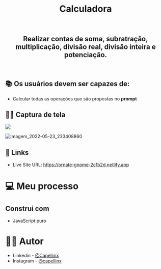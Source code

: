 <h1 align="center"> Calculadora </h1>    


<br>

<h2 align="center">Realizar contas de soma, subratração, multiplicação, divisão real, divisão inteira e potenciação. </h2>

<br>


## 📚 Os usuários devem ser capazes de:

- Calcular todas as operações que são propostas no **prompt**



## 🤳🏽 Captura de tela
![](./screenshot.jpg)


![imagem_2022-05-23_233408860](https://user-images.githubusercontent.com/85126551/169936896-2e742e25-d00a-42f5-a926-b67f24931669.png)




## 📲 Links

- Live Site URL: https://ornate-gnome-2c1b2d.netlify.app

# 💻 Meu processo

## Construi com


- JavaScript puro
  

# 🧑🏽 Autor


- Linkedin - [@Capellinx](https://www.linkedin.com/in/lucas-capella-608012202/)
- Instagram - [@capellinx](https://www.instagram.com/capellinx/)
